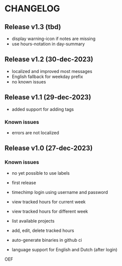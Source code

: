 # CHANGELOG

## Release v1.3 (tbd)

- display warning-icon if notes are missing
- use hours-notation in day-summary

## Release v1.2 (30-dec-2023)

- localized and improved most messages
- English fallback for weekday prefix
- no known issues

## Release v1.1 (29-dec-2023)

- added support for adding tags

### Known issues

- errors are not localized

## Release v1.0 (27-dec-2023)

### Known issues

- no yet possible to use labels

- first release
- timechimp login using username and password
- view tracked hours for current week
- view tracked hours for different week
- list available projects
- add, edit, delete tracked hours
- auto-generate binaries in github ci
- language support for English and Dutch (after login)

OEF
